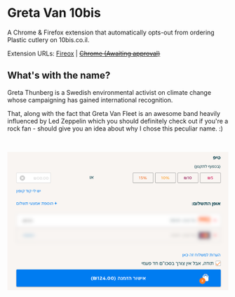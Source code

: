 # Greta Van 10bis
A Chrome & Firefox extension that automatically opts-out from ordering Plastic cutlery on 10bis.co.il.

Extension URLs:
[Fireox](https://addons.mozilla.org/en-US/firefox/addon/greta-van-10bis/) | 
<s>[Chrome (Awaiting approval)]()</s>

## What's with the name?
Greta Thunberg is a Swedish environmental activist on climate change whose campaigning has gained international recognition. 

That, along with the fact that Greta Van Fleet is an awesome band heavily influenced by Led Zeppelin which you should definitely check out if you're a rock fan - should give you an idea about why I chose this peculiar name. :)

<br>

<p align="center">
  <img src="./no-hadap.png">
</p>
